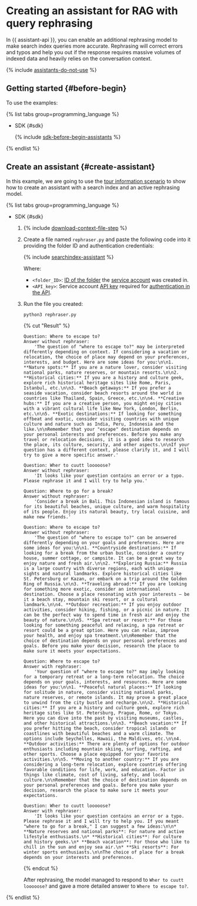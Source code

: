 # Creating an assistant for RAG with query rephrasing

In {{ assistant-api }}, you can enable an additional rephrasing model to make search index queries more accurate. Rephrasing will correct errors and typos and help you out if the response requires massive volumes of indexed data and heavily relies on the conversation context.

{% include [assistants-do-not-use](../../../_includes/ai-studio/ai-assistant-disclaimer.md) %}

## Getting started {#before-begin}

To use the examples:

{% list tabs group=programming_language %}

- SDK {#sdk}

  {% include [sdk-before-begin-assistants](../../../_includes/ai-studio/sdk-before-begin-assistants.md) %}

{% endlist %}

## Create an assistant {#create-assistant}

In this example, we are going to use the [tour information scenario](./create-with-searchindex.md) to show how to create an assistant with a search index and an active rephrasing model. 

{% list tabs group=programming_language %}

- SDK {#sdk}

  1. {% include [download-context-file-step](../../../_includes/ai-studio/assistants/download-context-file-step.md) %}
  1. Create a file named `rephraser.py` and paste the following code into it providing the folder ID and authentication credentials:

     {% include [searchindex-assistant](../../../_includes/ai-studio/examples/rephraser-assistant-sdk.md) %}

     Where:
   
     * `<folder_ID>`: [ID of the folder](../../../resource-manager/operations/folder/get-id.md) the [service account](../../../iam/concepts/users/service-accounts.md) was created in.
     * `<API_key>`: Service account [API key](../../../iam/concepts/authorization/api-key.md) required for [authentication in the API](../../api-ref/authentication.md).
     
  1. Run the file you created:

      ```bash
      python3 rephraser.py
      ```

      {% cut "Result" %}

      ```text
      Question: Where to escape to?
      Answer without rephraser:
          'The question of "where to escape to?" may be interpreted differently depending on context. If considering a vacation or relocation, the choice of place may depend on your preferences, interests, and budget. Here are some ideas for you:\n\n1. **Nature spots:** If you are a nature lover, consider visiting national parks, nature reserves, or mountain resorts.\n\n2. **Historical cities:** If you are a history and culture geek, explore rich historical heritage sites like Rome, Paris, Istanbul, etc.\n\n3. **Beach getaways:** If you prefer a seaside vacation, consider beach resorts around the world in countries like Thailand, Spain, Greece, etc.\n\n4. **Creative hubs:** If you are a creative person, you might enjoy cities with a vibrant cultural life like New York, London, Berlin, etc.\n\n5. **Exotic destinations:** If looking for something offbeat and exotic, consider visiting countries with unique culture and nature such as India, Peru, Indonesia and the like.\n\nRemember that your "escape" destination depends on your personal interests and preferences. Before you make any travel or relocation decisions, it is a good idea to research the place, its culture, security, and other aspects.\n\nIf your question has a different context, please clarify it, and I will try to give a more specific answer.'
      
      Question: Wher to cuutt looooose?
      Answer without rephraser:
          'It looks like your question contains an error or a typo. Please rephrase it and I will try to help you.'
      
      Question: Where to go for a break?
      Answer without rephraser:
          'Consider a break in Bali. This Indonesian island is famous for its beautiful beaches, unique culture, and warm hospitality of its people. Enjoy its natural beauty, try local cuisine, and make new friends.'
      
      Question: Where to escape to?
      Answer without rephraser:
          'The question of "where to escape to?" can be answered differently depending on your goals and preferences. Here are some ideas for you:\n\n1. **Countryside destinations:** If looking for a break from the urban bustle, consider a country house, summer cottage, or campsite. It can be a great way to enjoy nature and fresh air.\n\n2. **Exploring Russia:** Russia is a large country with diverse regions, each with unique sights and natural landmarks. Explore historical cities like St. Petersburg or Kazan, or embark on a trip around the Golden Ring of Russia.\n\n3. **Traveling abroad:** If you are looking for something more exotic, consider an international destination. Choose a place resonating with your interests – be it a beach stay, mountain ski resort, or a cultural landmark.\n\n4. **Outdoor recreation:** If you enjoy outdoor activities, consider hiking, fishing, or a picnic in nature. It can be the perfect way to spend time in fresh air and enjoy the beauty of nature.\n\n5. **Spa retreat or resort:** For those looking for something peaceful and relaxing, a spa retreat or resort could be a great option. Here you can relax, improve your health, and enjoy spa treatment.\n\nRemember that the choice of destination depends on your personal preferences and goals. Before you make your decision, research the place to make sure it meets your expectations.

      Question: Where to escape to?
      Answer with rephraser:
          'Your question of "where to escape to?" may imply looking for a temporary retreat or a long-term relocation. The choice depends on your goals, interests, and resources. Here are some ideas for you:\n\n1. **Peaceful natural places:** If looking for solitude in nature, consider visiting national parks, nature reserves, or remote islands. It may prove a great place to unwind from the city bustle and recharge.\n\n2. **Historical cities:** If you are a history and culture geek, explore rich heritage sites like St. Petersburg, Prague, Rome, or Tokyo. Here you can dive into the past by visiting museums, castles, and other historical attractions.\n\n3. **Beach vacation:** If you prefer hitting the beach, consider tropical islands or coastlines with beautiful beaches and a warm climate. The options include Seychelles, Hawaii, the Maldives, etc.\n\n4. **Outdoor activities:** There are plenty of options for outdoor enthusiasts including mountain skiing, surfing, rafting, and other sports. Choose a place equipped for your favorite activities.\n\n5. **Moving to another country:** If you are considering a long-term relocation, explore countries offering favorable conditions for life, work, and education. Factor in things like climate, cost of living, safety, and local culture.\n\nRemember that the choice of destination depends on your personal preferences and goals. Before you make your decision, research the place to make sure it meets your expectations.

      Question: Wher to cuutt looooose?
      Answer with rephraser:
          'It looks like your question contains an error or a typo. Please rephrase it and I will try to help you. If you meant "where to go for a break," I can suggest a few ideas:\n\n* **Nature reserves and national parks**: For nature and active lifestyle enthusiasts.\n* **Historical cities**: For culture and history geeks.\n* **Beach vacation**: For those who like to chill in the sun and enjoy sea air.\n* **Ski resorts**: For winter sports enthusiasts.\n\nThe choice of place for a break depends on your interests and preferences.
      ```

      {% endcut %}

      After rephrasing, the model managed to respond to `Wher to cuutt looooose?` and gave a more detailed answer to `Where to escape to?`.

{% endlist %}